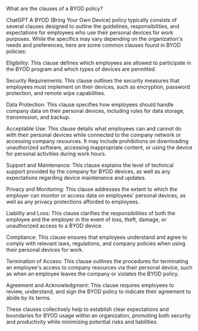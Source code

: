 What are the clauses of a BYOD policy?

ChatGPT
A BYOD (Bring Your Own Device) policy typically consists of several clauses designed to outline the guidelines, responsibilities, and expectations for employees who use their personal devices for work purposes. While the specifics may vary depending on the organization's needs and preferences, here are some common clauses found in BYOD policies:

Eligibility: This clause defines which employees are allowed to participate in the BYOD program and which types of devices are permitted.

Security Requirements: This clause outlines the security measures that employees must implement on their devices, such as encryption, password protection, and remote wipe capabilities.

Data Protection: This clause specifies how employees should handle company data on their personal devices, including rules for data storage, transmission, and backup.

Acceptable Use: This clause details what employees can and cannot do with their personal devices while connected to the company network or accessing company resources. It may include prohibitions on downloading unauthorized software, accessing inappropriate content, or using the device for personal activities during work hours.

Support and Maintenance: This clause explains the level of technical support provided by the company for BYOD devices, as well as any expectations regarding device maintenance and updates.

Privacy and Monitoring: This clause addresses the extent to which the employer can monitor or access data on employees' personal devices, as well as any privacy protections afforded to employees.

Liability and Loss: This clause clarifies the responsibilities of both the employee and the employer in the event of loss, theft, damage, or unauthorized access to a BYOD device.

Compliance: This clause ensures that employees understand and agree to comply with relevant laws, regulations, and company policies when using their personal devices for work.

Termination of Access: This clause outlines the procedures for terminating an employee's access to company resources via their personal device, such as when an employee leaves the company or violates the BYOD policy.

Agreement and Acknowledgment: This clause requires employees to review, understand, and sign the BYOD policy to indicate their agreement to abide by its terms.

These clauses collectively help to establish clear expectations and boundaries for BYOD usage within an organization, promoting both security and productivity while minimizing potential risks and liabilities.
